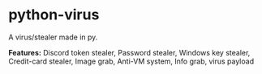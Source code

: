 # python-virus
A virus/stealer made in py.

**Features:** Discord token stealer, Password stealer, Windows key stealer, Credit-card stealer, Image grab, Anti-VM system, Info grab, virus payload
